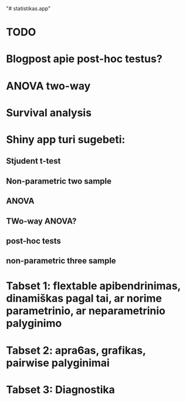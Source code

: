 "# statistikas.app" 

# TODO
# Blogpost apie post-hoc testus?
# ANOVA two-way
# Survival analysis
# Shiny app turi sugebeti:
## Stjudent t-test
## Non-parametric two sample
## ANOVA
## TWo-way ANOVA?
## post-hoc tests
## non-parametric three sample

# Tabset 1: flextable apibendrinimas, dinamiškas pagal tai, ar norime parametrinio, ar neparametrinio palyginimo
# Tabset 2: apra6as, grafikas, pairwise palyginimai
# Tabset 3: Diagnostika
